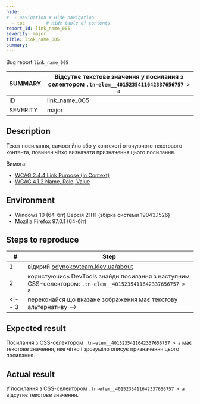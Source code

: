 ```yaml
---
hide:
#  - navigation # Hide navigation
  - toc        # Hide table of contents
report_id: link_name_005
severity: major
title: link_name_005
summary: 
---
```

Bug report `link_name_005`

SUMMARY|Відсутнє текстове значення у посилання з селектором `.tn-elem__4015235411642337656757 > a`
-|-
ID|link_name_005
SEVERITY|major

## Description

Текст посилання, 
самостійно або у контексті оточуючого текстового контента, 
повинен чітко визначати призначення цього посилання.

Вимога: 

- [WCAG 2.4.4 Link Purpose (In Context)](https://www.w3.org/TR/WCAG21/#link-purpose-in-context)
- [WCAG 4.1.2 Name, Role, Value](https://www.w3.org/TR/WCAG21/#name-role-value)

## Environment

- Windows 10 (64-біт) Версія 21H1 (збірка системи 19043.1526)
- Mozilla Firefox 97.0.1 (64-біт)

## Steps to reproduce

|#|Step|
-|-
1|відкрий [odynokovteam.kiev.ua/about](http://odynokovteam.kiev.ua/about)
2|користуючись DevTools знайди посилання з наступним CSS-селектором: `.tn-elem__4015235411642337656757 > a`
<!-- 3|переконайся що вказане зображення має текстову альтернативу -->

## Expected result

Посилання з CSS-селектором `.tn-elem__4015235411642337656757 > a` має текстове значення, 
яке чітко і зрозуміло описує призначення цього посилання. 

## Actual result

У посилання з CSS-селектором `.tn-elem__4015235411642337656757 > a` 
відсутнє текстове значення.
